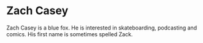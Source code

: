 # Zach Casey

Zach Casey is a blue fox. He is interested in skateboarding, podcasting and comics. His first name is sometimes spelled Zack.